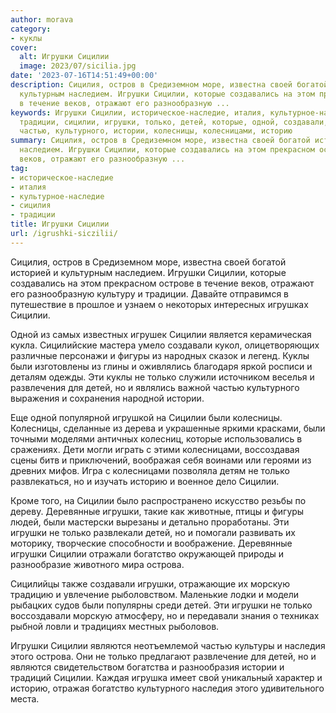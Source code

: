 ```yaml
---
author: morava
category:
- куклы
cover:
  alt: Игрушки Сицилии
  image: 2023/07/sicilia.jpg
date: '2023-07-16T14:51:49+00:00'
description: Сицилия, остров в Средиземном море, известна своей богатой историей и
  культурным наследием. Игрушки Сицилии, которые создавались на этом прекрасном острове
  в течение веков, отражают его разнообразную ...
keywords: Игрушки Сицилии, историческое-наследие, италия, культурное-наследие, сицилия,
  традиции, сицилии, игрушки, только, детей, которые, одной, создавали, фигуры, куклы,
  частью, культурного, истории, колесницы, колесницами, историю
summary: Сицилия, остров в Средиземном море, известна своей богатой историей и культурным
  наследием. Игрушки Сицилии, которые создавались на этом прекрасном острове в течение
  веков, отражают его разнообразную ...
tag:
- историческое-наследие
- италия
- культурное-наследие
- сицилия
- традиции
title: Игрушки Сицилии
url: /igrushki-siczilii/
---
```


Сицилия, остров в Средиземном море, известна своей богатой историей и культурным наследием. Игрушки Сицилии, которые создавались на этом прекрасном острове в течение веков, отражают его разнообразную культуру и традиции. Давайте отправимся в путешествие в прошлое и узнаем о некоторых интересных игрушках Сицилии.

Одной из самых известных игрушек Сицилии является керамическая кукла. Сицилийские мастера умело создавали кукол, олицетворяющих различные персонажи и фигуры из народных сказок и легенд. Куклы были изготовлены из глины и оживлялись благодаря яркой росписи и деталям одежды. Эти куклы не только служили источником веселья и развлечения для детей, но и являлись важной частью культурного выражения и сохранения народной истории.

Еще одной популярной игрушкой на Сицилии были колесницы. Колесницы, сделанные из дерева и украшенные яркими красками, были точными моделями античных колесниц, которые использовались в сражениях. Дети могли играть с этими колесницами, воссоздавая сцены битв и приключений, воображая себя воинами или героями из древних мифов. Игра с колесницами позволяла детям не только развлекаться, но и изучать историю и военное дело Сицилии.

Кроме того, на Сицилии было распространено искусство резьбы по дереву. Деревянные игрушки, такие как животные, птицы и фигуры людей, были мастерски вырезаны и детально проработаны. Эти игрушки не только развлекали детей, но и помогали развивать их моторику, творческие способности и воображение. Деревянные игрушки Сицилии отражали богатство окружающей природы и разнообразие животного мира острова.

Сицилийцы также создавали игрушки, отражающие их морскую традицию и увлечение рыболовством. Маленькие лодки и модели рыбацких судов были популярны среди детей. Эти игрушки не только воссоздавали морскую атмосферу, но и передавали знания о техниках рыбной ловли и традициях местных рыболовов.

Игрушки Сицилии являются неотъемлемой частью культуры и наследия этого острова. Они не только предлагают развлечение для детей, но и являются свидетельством богатства и разнообразия истории и традиций Сицилии. Каждая игрушка имеет свой уникальный характер и историю, отражая богатство культурного наследия этого удивительного места.